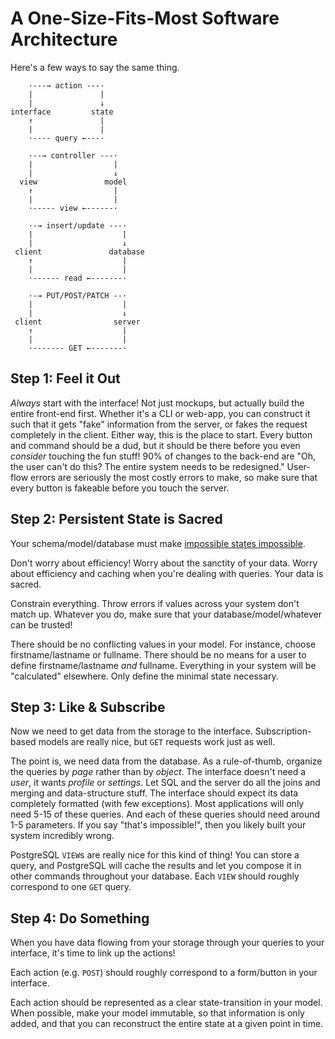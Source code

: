 
# A One-Size-Fits-Most Software Architecture

Here's a few ways to say the same thing.

```
    ·---→ action ---·
    |               |
    |               ↓
interface         state
    ↑               |
    |               |
    ·---- query ←---·
```

```
    ·--→ controller ---·
    |                  |
    |                  ↓
  view               model
    ↑                  |
    |                  |
    ·----- view ←------·
```

```
    ·-→ insert/update ---·
    |                    |
    |                    ↓
 client               database
    ↑                    |
    |                    |
    ·------ read ←-------·
```

```
    ·-→ PUT/POST/PATCH --·
    |                    |
    |                    ↓
 client                server
    ↑                    |
    |                    |
    ·------- GET ←-------·
```

## Step 1: Feel it Out

_Always_ start with the interface! Not just mockups, but actually build the entire front-end first. Whether it's a CLI or web-app, you can construct it such that it gets "fake" information from the server, or fakes the request completely in the client. Either way, this is the place to start. Every button and command should be a dud, but it should be there before you even _consider_ touching the fun stuff!
90% of changes to the back-end are "Oh, the user can't do this? The entire system needs to be redesigned." User-flow errors are seriously the most costly errors to make, so make sure that every button is fakeable before you touch the server.

## Step 2: Persistent State is Sacred

Your schema/model/database must make [impossible states impossible](https://www.youtube.com/watch?v=IcgmSRJHu_8).

Don't worry about efficiency! Worry about the sanctity of your data. Worry about efficiency and caching when you're dealing with queries. Your data is sacred.

Constrain everything. Throw errors if values across your system don't match up. Whatever you do, make sure that your database/model/whatever can be trusted!

There should be no conflicting values in your model. For instance, choose firstname/lastname or fullname. There should be no means for a user to define firstname/lastname _and_ fullname. Everything in your system will be "calculated" elsewhere. Only define the minimal state necessary.

## Step 3: Like & Subscribe

Now we need to get data from the storage to the interface. Subscription-based models are really nice, but `GET` requests work just as well.

The point is, we need data from the database. As a rule-of-thumb, organize the queries by _page_ rather than by _object_. The interface doesn't need a _user_, it wants _profile_ or _settings_. Let SQL and the server do all the joins and merging and data-structure stuff. The interface should expect its data completely formatted (with few exceptions). Most applications will only need 5-15 of these queries. And each of these queries should need around 1-5 parameters. If you say "that's impossible!", then you likely built your system incredibly wrong.

PostgreSQL `VIEW`s are really nice for this kind of thing! You can store a query, and PostgreSQL will cache the results and let you compose it in other commands throughout your database. Each `VIEW` should roughly correspond to one `GET` query.

## Step 4: Do Something

When you have data flowing from your storage through your queries to your interface, it's time to link up the actions!

Each action (e.g. `POST`) should roughly correspond to a form/button in your interface.

Each action should be represented as a clear state-transition in your model. When possible, make your model immutable, so that information is only added, and that you can reconstruct the entire state at a given point in time.
